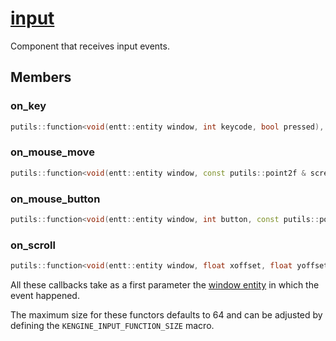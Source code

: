 # [input](input.hpp)

Component that receives input events.

## Members

### on_key

```cpp
putils::function<void(entt::entity window, int keycode, bool pressed), KENGINE_INPUT_FUNCTION_SIZE> on_key;
```

### on_mouse_move

```cpp
putils::function<void(entt::entity window, const putils::point2f & screen_coordinates, const putils::point2f & relative_movement), KENGINE_INPUT_FUNCTION_SIZE> on_mouse_move;
```

### on_mouse_button

```cpp
putils::function<void(entt::entity window, int button, const putils::point2f & screen_coordinates, bool pressed), KENGINE_INPUT_FUNCTION_SIZE> on_mouse_button;
```

### on_scroll

```cpp
putils::function<void(entt::entity window, float xoffset, float yoffset, const putils::point2f & screen_coordinates), KENGINE_INPUT_FUNCTION_SIZE)> on_scroll;
```

All these callbacks take as a first parameter the [window entity](window.md) in which the event happened.

The maximum size for these functors defaults to 64 and can be adjusted by defining the `KENGINE_INPUT_FUNCTION_SIZE` macro.